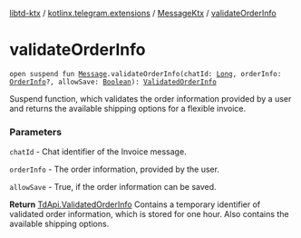 [libtd-ktx](../../index.md) / [kotlinx.telegram.extensions](../index.md) / [MessageKtx](index.md) / [validateOrderInfo](./validate-order-info.md)

# validateOrderInfo

`open suspend fun `[`Message`](https://tdlibx.github.io/td/docs/org/drinkless/td/libcore/telegram/TdApi.Message.html)`.validateOrderInfo(chatId: `[`Long`](https://kotlinlang.org/api/latest/jvm/stdlib/kotlin/-long/index.html)`, orderInfo: `[`OrderInfo`](https://tdlibx.github.io/td/docs/org/drinkless/td/libcore/telegram/TdApi.OrderInfo.html)`?, allowSave: `[`Boolean`](https://kotlinlang.org/api/latest/jvm/stdlib/kotlin/-boolean/index.html)`): `[`ValidatedOrderInfo`](https://tdlibx.github.io/td/docs/org/drinkless/td/libcore/telegram/TdApi.ValidatedOrderInfo.html)

Suspend function, which validates the order information provided by a user and returns the
available shipping options for a flexible invoice.

### Parameters

`chatId` - Chat identifier of the Invoice message.

`orderInfo` - The order information, provided by the user.

`allowSave` - True, if the order information can be saved.

**Return**
[TdApi.ValidatedOrderInfo](https://tdlibx.github.io/td/docs/org/drinkless/td/libcore/telegram/TdApi.ValidatedOrderInfo.html) Contains a temporary identifier of validated order
information, which is stored for one hour. Also contains the available shipping options.

